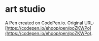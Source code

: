 # art studio

A Pen created on CodePen.io. Original URL: [https://codepen.io/ehoop/pen/poZKWPo](https://codepen.io/ehoop/pen/poZKWPo).

